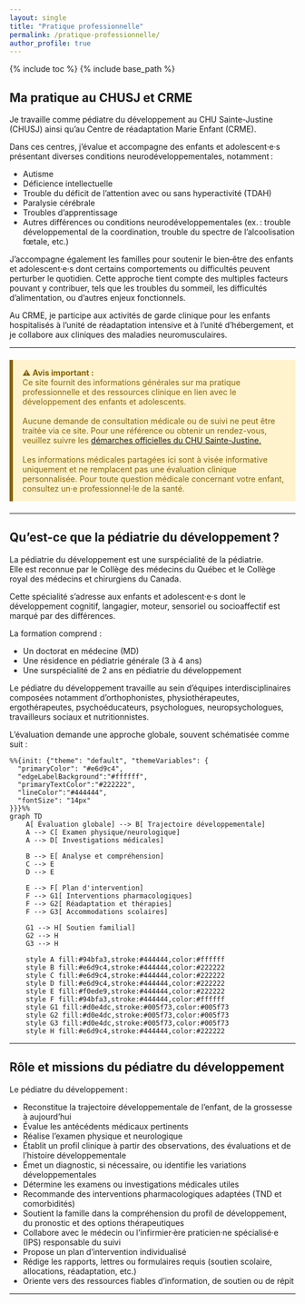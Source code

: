 ```yaml
---
layout: single
title: "Pratique professionnelle"
permalink: /pratique-professionnelle/
author_profile: true
---
```


{% include toc %}
{% include base_path %}

## Ma pratique au CHUSJ et CRME

Je travaille comme pédiatre du développement au CHU Sainte-Justine (CHUSJ) ainsi qu’au Centre de réadaptation Marie Enfant (CRME).

Dans ces centres, j’évalue et accompagne des enfants et adolescent·e·s présentant diverses conditions neurodéveloppementales, notamment :
-	Autisme
-	Déficience intellectuelle
-	Trouble du déficit de l’attention avec ou sans hyperactivité (TDAH)
-	Paralysie cérébrale
-	Troubles d’apprentissage
-	Autres différences ou conditions neurodéveloppementales (ex. : trouble développemental de la coordination, trouble du spectre de l’alcoolisation fœtale, etc.)

J’accompagne également les familles pour soutenir le bien‑être des enfants et adolescent·e·s dont certains comportements ou difficultés peuvent perturber le quotidien. Cette approche tient compte des multiples facteurs pouvant y contribuer, tels que les troubles du sommeil, les difficultés d’alimentation, ou d’autres enjeux fonctionnels.

Au CRME, je participe aux activités de garde clinique pour les enfants hospitalisés à l’unité de réadaptation intensive et à l’unité d’hébergement, et je collabore aux cliniques des maladies neuromusculaires.

---

<div style="background-color: #fff3cd; border-left: 6px solid #856404; padding: 1em 1.2em; margin: 1.5em 0; color: #856404;">
  <strong>⚠️ Avis important :</strong><br>
  Ce site fournit des informations générales sur ma pratique professionnelle et des ressources clinique en lien avec le développement des enfants et adolescents.  
  <br><br>
  Aucune demande de consultation médicale ou de suivi ne peut être traitée via ce site. Pour une référence ou obtenir un rendez-vous, veuillez suivre les <a href="https://www.chusj.org/fr/soins-services/N/CIRENE/PublicCible/Medecins-et-professionnels/Referencement" target="_blank">démarches officielles du CHU Sainte-Justine. </a>  
  <br><br>
  Les informations médicales partagées ici sont à visée informative uniquement et ne remplacent pas une évaluation clinique personnalisée. Pour toute question médicale concernant votre enfant, consultez un·e professionnel·le de la santé.
</div>

---

## Qu’est-ce que la pédiatrie du développement ?

La pédiatrie du développement est une surspécialité de la pédiatrie.  
Elle est reconnue par le Collège des médecins du Québec et le Collège royal des médecins et chirurgiens du Canada.

Cette spécialité s’adresse aux enfants et adolescent·e·s dont le développement cognitif, langagier, moteur, sensoriel ou socioaffectif est marqué par des différences.

La formation comprend :
- Un doctorat en médecine (MD)
- Une résidence en pédiatrie générale (3 à 4 ans)
- Une surspécialité de 2 ans en pédiatrie du développement

Le pédiatre du développement travaille au sein d’équipes interdisciplinaires composées notamment d’orthophonistes, physiothérapeutes, ergothérapeutes, psychoéducateurs, psychologues, neuropsychologues, travailleurs sociaux et nutritionnistes.

L’évaluation demande une approche globale, souvent schématisée comme suit :

```mermaid
%%{init: {"theme": "default", "themeVariables": {
  "primaryColor": "#e6d9c4",
  "edgeLabelBackground":"#ffffff",
  "primaryTextColor":"#222222",
  "lineColor":"#444444",
  "fontSize": "14px"
}}}%%
graph TD
    A[ Évaluation globale] --> B[ Trajectoire développementale]
    A --> C[ Examen physique/neurologique]
    A --> D[ Investigations médicales]
    
    B --> E[ Analyse et compréhension]
    C --> E
    D --> E
    
    E --> F[ Plan d'intervention]
    F --> G1[ Interventions pharmacologiques]
    F --> G2[ Réadaptation et thérapies]
    F --> G3[ Accommodations scolaires]
    
    G1 --> H[ Soutien familial]
    G2 --> H
    G3 --> H

    style A fill:#94bfa3,stroke:#444444,color:#ffffff
    style B fill:#e6d9c4,stroke:#444444,color:#222222
    style C fill:#e6d9c4,stroke:#444444,color:#222222
    style D fill:#e6d9c4,stroke:#444444,color:#222222
    style E fill:#f0ede9,stroke:#444444,color:#222222
    style F fill:#94bfa3,stroke:#444444,color:#ffffff
    style G1 fill:#d0e4dc,stroke:#005f73,color:#005f73
    style G2 fill:#d0e4dc,stroke:#005f73,color:#005f73
    style G3 fill:#d0e4dc,stroke:#005f73,color:#005f73
    style H fill:#e6d9c4,stroke:#444444,color:#222222
```

---

## Rôle et missions du pédiatre du développement


Le pédiatre du développement :

- Reconstitue la trajectoire développementale de l’enfant, de la grossesse à aujourd’hui
- Évalue les antécédents médicaux pertinents
- Réalise l’examen physique et neurologique
- Établit un profil clinique à partir des observations, des évaluations et de l’histoire développementale
-	Émet un diagnostic, si nécessaire, ou identifie les variations développementales
-	Détermine les examens ou investigations médicales utiles
-	Recommande des interventions pharmacologiques adaptées (TND et comorbidités)
-	Soutient la famille dans la compréhension du profil de développement, du pronostic et des options thérapeutiques
-	Collabore avec le médecin ou l’infirmier·ère praticien·ne spécialisé·e (IPS) responsable du suivi
-	Propose un plan d’intervention individualisé
-	Rédige les rapports, lettres ou formulaires requis (soutien scolaire, allocations, réadaptation, etc.)
-	Oriente vers des ressources fiables d’information, de soutien ou de répit

---